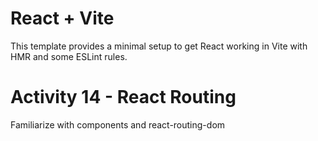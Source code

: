 # React + Vite

This template provides a minimal setup to get React working in Vite with HMR and some ESLint rules.

# Activity 14 - React Routing

Familiarize with components and react-routing-dom
